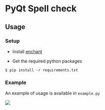# PyQt Spell check

## Usage

### Setup

- Install [enchant](https://github.com/AbiWord/enchant)

- Get the required python packages

```shell
$ pip install -r requirements.txt
```

### Example

An example of usage is available in `example.py`

![](https://i.imgur.com/VSo625R.gifv)
